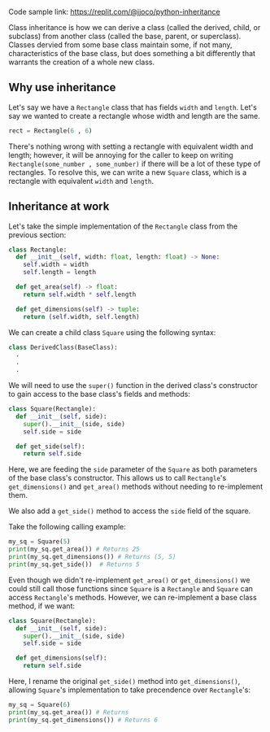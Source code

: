 Code sample link: <https://replit.com/@jjoco/python-inheritance>

Class inheritance is how we can derive a class (called the derived, child, or subclass) from another class (called the base, parent, or superclass). Classes dervied from some base class maintain some, if not many, characteristics of the base class, but does something a bit differently that warrants the creation of a whole new class.
## Why use inheritance
Let's say we have a `Rectangle` class that has fields `width` and `length`. Let's say we wanted to create a rectangle whose width and length are the same.
```python
rect = Rectangle(6 , 6)
```
There's nothing wrong with setting a rectangle with equivalent width and length; however, it will be annoying for the caller to keep on writing `Rectangle(some_number , some_number)` if there will be a lot of these type of rectangles. To resolve this, we can write a new `Square` class, which is a rectangle with equivalent `width` and `length`.

## Inheritance at work
Let's take the simple implementation of the `Rectangle` class from the previous section:
```python
class Rectangle:
  def __init__(self, width: float, length: float) -> None:
    self.width = width
    self.length = length

  def get_area(self) -> float:
    return self.width * self.length

  def get_dimensions(self) -> tuple:
    return (self.width, self.length)
```
We can create a child class `Square` using the following syntax:
```python
class DerivedClass(BaseClass):
  .
  .
  .
```

We will need to use the `super()` function in the derived class's constructor to gain access to the base class's fields and methods:
```python
class Square(Rectangle):
  def __init__(self, side):
    super().__init__(side, side)
    self.side = side

  def get_side(self):
    return self.side
```
Here, we are feeding the `side` parameter of the `Square` as both parameters of the base class's constructor. This allows us to call `Rectangle`'s `get_dimensions()` and `get_area()` methods without needing to re-implement them.

We also add a `get_side()` method to access the `side` field of the square.

Take the following calling example:
```python
my_sq = Square(5)
print(my_sq.get_area()) # Returns 25
print(my_sq.get_dimensions()) # Returns (5, 5)
print(my_sq.get_side())  # Returns 5
```
Even though we didn't re-implement `get_area()` or `get_dimensions()` we could still call those functions since `Square` is a `Rectangle` and `Square` can access `Rectangle`'s methods. However, we can re-implement a base class method, if we want:
```python
class Square(Rectangle):
  def __init__(self, side):
    super().__init__(side, side)
    self.side = side

  def get_dimensions(self):
    return self.side
```
Here, I rename the original `get_side()` method into `get_dimensions()`, allowing `Square`'s implementation to take precendence over `Rectangle`'s:
```python
my_sq = Square(6)
print(my_sq.get_area()) # Returns 
print(my_sq.get_dimensions()) # Returns 6
```
